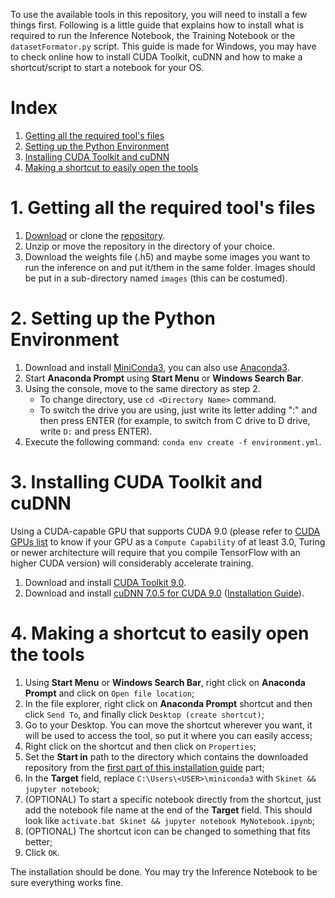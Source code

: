 To use the available tools in this repository, you will need to install a few things first. Following is a little guide that explains how to install what is required to run the Inference Notebook, the Training Notebook or the `datasetFormator.py` script. This guide is made for Windows, you may have to check online how to install CUDA Toolkit, cuDNN and how to make a shortcut/script to start a notebook for your OS.

# Index
1. [Getting all the required tool's files](#1-getting-all-the-required-tools-files)
2. [Setting up the Python Environment](#2-setting-up-the-python-environment)
3. [Installing CUDA Toolkit and cuDNN](#3-installing-cuda-toolkit-and-cudnn)
4. [Making a shortcut to easily open the tools](#4-making-a-shortcut-to-easily-open-the-tools)

# 1. Getting all the required tool's files
1. [Download](../../../archive/refs/heads/Matterport_based.zip) or clone the [repository](../../../tree/Matterport_based).
2. Unzip or move the repository in the directory of your choice.
3. Download the weights file (.h5) and maybe some images you want to run the inference on and put it/them in the same folder. Images should be put in a sub-directory named `images` (this can be costumed).

# 2. Setting up the Python Environment
1. Download and install [MiniConda3](https://conda.io/en/latest/miniconda), you can also use [Anaconda3](https://www.anaconda.com/products/individual#Downloads).
2. Start **Anaconda Prompt** using **Start Menu** or **Windows Search Bar**.  
3. Using the console, move to the same directory as step 2. 
    * To change directory, use `cd <Directory Name>` command.
    * To switch the drive you are using, just write its letter adding ":" and then press ENTER (for example, to switch from C drive to D drive, write `D:` and press ENTER).  
4. Execute the following command: `conda env create -f environment.yml`.

# 3. Installing CUDA Toolkit and cuDNN
Using a CUDA-capable GPU that supports CUDA 9.0 (please refer to [CUDA GPUs list](https://developer.nvidia.com/cuda-gpus) to know if your GPU as a `Compute Capability` of at least 3.0, Turing or newer architecture will require that you compile TensorFlow with an higher CUDA version) will considerably accelerate training.

1. Download and install [CUDA Toolkit 9.0](https://developer.nvidia.com/cuda-90-download-archive).
2. Download and install [cuDNN 7.0.5 for CUDA 9.0](https://developer.nvidia.com/rdp/cudnn-archive) ([Installation Guide](https://docs.nvidia.com/deeplearning/cudnn/install-guide/index.html)).

# 4. Making a shortcut to easily open the tools
1. Using **Start Menu** or **Windows Search Bar**, right click on **Anaconda Prompt** and click on `Open file location`;
2. In the file explorer, right click on **Anaconda Prompt** shortcut and then click `Send To`, and finally click `Desktop (create shortcut)`;
3. Go to your Desktop. You can move the shortcut wherever you want, it will be used to access the tool, so put it where you can easily access;
4. Right click on the shortcut and then click on `Properties`;
5. Set the **Start in** path to the directory which contains the downloaded repository from the [first part of this installation guide](#1-getting-all-the-required-tools-files) part;
6. In the **Target** field, replace `C:\Users\<USER>\miniconda3` with `Skinet && jupyter notebook`;
7. (OPTIONAL) To start a specific notebook directly from the shortcut, just add the notebook file name at the end of the **Target** field. This should look like `activate.bat Skinet && jupyter notebook MyNotebook.ipynb`;
8. (OPTIONAL) The shortcut icon can be changed to something that fits better;
9. Click `OK`.

The installation should be done. You may try the Inference Notebook to be sure everything works fine.
